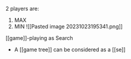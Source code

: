 2 players are:
1. MAX
2. MIN
![[Pasted image 20231023195341.png]]

[[game]]-playing as Search
- A [[game tree]] can be considered as a [[se]]
